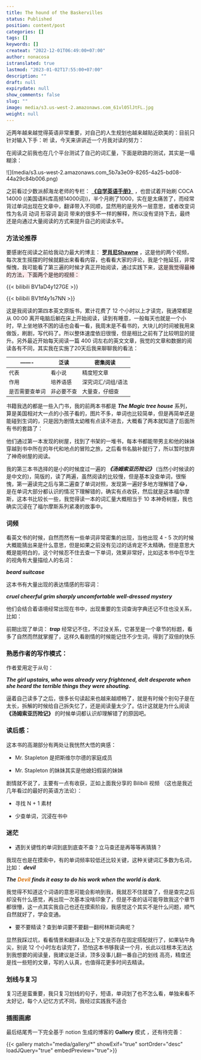 ```yaml
---
title: The hound of the Baskervilles
status: Published
position: content/post
categories: []
tags: []
keywords: []
createat: "2022-12-01T06:49:00+07:00"
author: nonacosa
istranslated: true
lastmod: "2023-01-02T17:55:00+07:00"
description: ""
draft: null
expirydate: null
show_comments: false
slug: ""
image: media/s3.us-west-2.amazonaws.com_61vl05lJtFL.jpg
weight: null
---
```

近两年越来越觉得英语非常重要，对自己的人生规划也越来越贴近欧美的：目前只针对输入下手：听  读，今天来讲讲近一个月我对读的努力：

在阅读之前我也在几个平台测试了自己的词汇量，下面是欧路的测试，其实是一塌糊涂：

<!--more-->![](media/s3.us-west-2.amazonaws.com_5b7a3e09-8265-4a25-bd08-44a29c84b006.png)

之前看过少数派郝海龙老师的专栏： **[《自学英语手册》](https://sspai.com/series/77)** ，也尝试着开始刷 COCA 14000 ((美国语料库高频14000词))，半个月刷了1000，实在是太痛苦了，而经常背过单词出现在文章中，翻译带入不同顺，显然用的是另外一层意思，或者改变词性为名词 动词 形容词 副词 带来的很多不一样的解释，所以没有坚持下去，最终还是向通过大量阅读的方式来提升自己的阅读水平。



### 方法论推荐
要感谢在阅读之前给我动力最大的博主： **[罗肖尼Shawne](https://space.bilibili.com/323794482)** ，这是他的两个视频，每次发生摇摆的时候就翻出来看看内容，也看看大家的评论，我是个拖延狂，非常惭愧，我可能看了第三遍的时候才真正开始阅读，通过实践下来，<span style="background-color: rgba(253, 235, 236, 1);">这是我觉得最棒的方法，下面两个是他的视频：</span>




{{< bilibili BV1aD4y127GE >}}

{{< bilibili BV1tf4y1s7NN >}}


这是我阅读的第四本英文原版书，累计花费了 12 个小时以上才读完，我通常都是从 00:00 离开电脑后躺在床上开始阅读，读到有睡意，一般每天也就是一个小时，早上坐地铁不困的话也会看一看，我周末是不看书的，大块儿的时间被我用来做饭，刷剧，写代码了。所以整体速度依旧很慢，但是相比之前有了比较明显的提升。另外最近开始每天阅读一篇 400 词左右的英文文章，我觉的文章和数据的阅读各有不同，其实我在实施了20天后我来聊聊我的看法：


| ——- | 泛读 | 密集阅读 |
| --- | --- | --- |
| 代表 | 看小说 | 精度短文章 |
| 作用 | 培养语感 | 深究词汇/词组/语法 |
| 是否需要查单词 | 非必要不查 | 大量查，仔细查 |
<!--more-->

书籍我选的都是一些入门书，我的前两本书都是 ***The Magic tree house*** 系列，算是美国相对大一点的小孩子看的，图片不多，单词也比较简单，但是再简单还是能碰到生词的，只是因为剧情太幼稚有点读不进去，大概看了两本就知道了后面所有书的套路了：

他们通过第一本发现的树屋，找到了书架的一堆书，每本书都能带男主和他的妹妹穿越到书中所在的年代和地点的冒险之旅，之后看书名脑补就行了，所以暂时放弃了神奇树屋的阅读。

我的第三本书选择的是小的时候度过一遍的 ***《汤姆索亚历险记》*** (当然小时候读的是中文的)，简版的，读了两遍，虽然阅读的比较慢，但是基本没查单词，很惭愧，第一遍读完之后与第二遍查了单词对照，发现第一遍好多地方理解错了😂，是在单词大部分都认识的情况下理解错的，确实有点收获，然后就是这本福尔摩斯，这本书比较长一些，我觉得读一本的词汇量大概相当于 10 本神奇树屋，我也确实沉浸在了福尔摩斯系列紧凑的故事中。



### 词频
看英文书的时候，自然而然有一些单词非常密集的出现，当他出现 4 - 5 次的时候大概能猜出来是什么意思，但是如果之前没有见过的话肯定不太精确，但是意思大概是能明白的，这个时候忍不住去查一下单词，效果非常好，比如这本书中在华生的视角有大量描绘人的名词：

 ***beard suitcase*** 

这本书有大量出现的表达情感的形容词：

 ***cruel cheerful grim sharply uncomfortable well-dressed mystery*** 

他们会结合着语境经常出现在书中，出现重要的生词查询字典还记不住也没关系，比如：

前期出现了单词： ***trap*** 经常记不住，不过没关系，它甚至是一个章节的标题，看多了自然而然就掌握了，这样久看剧情的时候能记住不少生词，得到了双倍的快乐



### 熟悉作者的写作模式：
作者爱用定于从句：

 ***The girl upstairs, who was already very frightened, delt desperate when she heard the terrible things they were  shouting.*** 

逼着自己读多了之后，很多长句读起来也越来越顺畅了，就是有时候个别句子是在太长，拆解的时候给自己拆失忆了，还是阅读量太少了。估计这就是为什么阅读 **《汤姆索亚历险记》** 的时候单词都认识却理解错了的原因吧。



### 读后感：
这本书的高潮部分有两处让我恍然大悟的爽感：

- Mr. Stapleton 是把斯维尔尔德的家庭成员

- Mr. Stapleton 的妹妹其实是他媳妇假装的妹妹

剧情就不说了，主要有一点有收获，正如上面我分享的 Bilibili 视频 （这也是我近几年看过的最好的英语方法论）：

- 寻找 N + 1 素材

- 少查单词，沉浸在书中



### 迷茫
- 遇到关键性的单词到底到底查不查？立马查还是再等等再猜猜？

我现在也是在摸索中，有的单词频率较低还比较关键，这种关键词汇多数为名词，比如： ***devil*** 

 ***The*** <span style="color: rgba(217, 115, 13, 1);"> ***Devil*** </span> ***finds it easy to do his work when the world is dark.*** 

我觉得不知道这个词语的意思可能会影响到我，我就忍不住就查了，但是查完之后却没有什么感觉，再出现一次基本没啥印象了，但是不查的话可能导致我这个章节都很懵，这一点其实我自己也还在摸索阶段，我感觉这个其实不是什么问题，顺气自然就好了，学会变通。

- 要不要精读？查到单词要不要翻一翻柯林斯词典呢？

显然我踩过坑，看看情景和翻译以及上下文是否存在固定搭配就行了，如果钻牛角尖，别说 12 个小时左右读完了，恐怕这本书够我读一个月，长此以往根本无法达到我想要的阅读量，我建议是泛读，顶多没事儿翻一番自己的划线 高亮，精度还是找一些短的文章，写的人认真，也值得花更多时间去精读。



### 划线与复习
复习还是蛮重要，我只复习划线的句子，短语，单词划了也不怎么看，单独来看不太好记，每个人记忆方式不同，我经过实践我不适合

### 插图画廊
最后结尾秀一下完全基于 notion 生成的博客的 **Gallery** 模式 ，还有待完善：




{{< gallery match="media/gallery/*" showExif="true"  sortOrder="desc"  loadJQuery="true" embedPreview="true">}}



